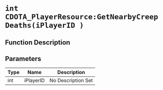 # `int CDOTA_PlayerResource:GetNearbyCreepDeaths(iPlayerID )`
## Function Description

## Parameters
Type|Name|Description
--|--|--
int|iPlayerID|No Description Set

